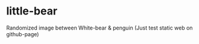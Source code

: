 # little-bear

Randomized image between White-bear &amp; penguin (Just test static web on github-page)

